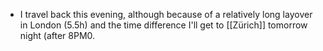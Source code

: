 - I travel back this evening, although because of a relatively long layover in London (5.5h) and the time difference I'll get to [[Zürich]] tomorrow night (after 8PM0.
